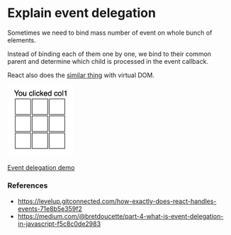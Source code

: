 # Explain event delegation
Sometimes we need to bind mass number of event on whole bunch of elements.

Instead of binding each of them one by one, we bind to their common parent and determine which child is processed in the event callback.

React also does the [similar thing](https://levelup.gitconnected.com/how-exactly-does-react-handles-events-71e8b5e359f2) with virtual DOM.

<img src="../../assets/images/event-delegation.png" alt="" width="150" />

[Event delegation demo](https://codepen.io/kmsheng/pen/gEQObv)

### References
 - https://levelup.gitconnected.com/how-exactly-does-react-handles-events-71e8b5e359f2
 - https://medium.com/@bretdoucette/part-4-what-is-event-delegation-in-javascript-f5c8c0de2983
